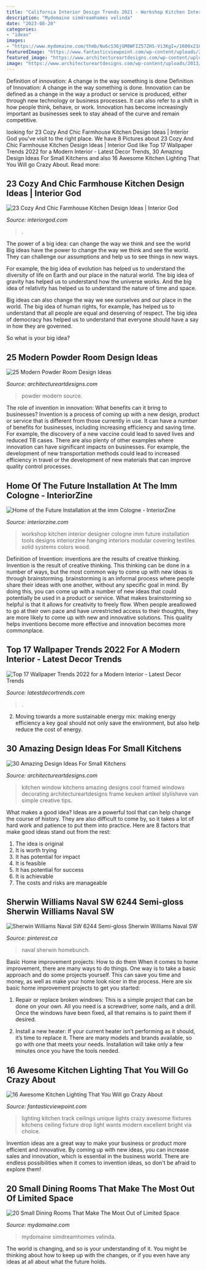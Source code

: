 ```yaml
---
title: "California Interior Design Trends 2021 - Workshop Kitchen Interior Designer Cologne Imm Future Installation Tools Designs Interiorzine Hanging Interiors Modular Covering Textiles Solid Systems Colors Wood"
description: "Mydomaine simdreamhomes velinda"
date: "2023-08-20"
categories:
- "ideas"
images:
- "https://www.mydomaine.com/thmb/Nu6cS36jGM8WFIZ57ZHS-Vi3KgI=/1600x2184/filters:fill(auto,1)/DesignbyVelindaHellen_DIY_PhotobyVeronicaCrawford_5-3a24d1b0b5394eae892b8c5bbaea23f4.jpg"
featuredImage: "https://www.fantasticviewpoint.com/wp-content/uploads/2017/03/track-lighting-ideas-5-best-awesome-track-lighting-ideas-home-design-inspiration-634x846.jpg"
featured_image: "https://www.architectureartdesigns.com/wp-content/uploads/2013/09/91.jpg"
image: "https://www.architectureartdesigns.com/wp-content/uploads/2013/04/ArchitectureArtDesigns-1727.jpg"
---
```



Definition of innovation: A change in the way something is done
Definition of Innovation: A change in the way something is done. Innovation can be defined as a change in the way a product or service is produced, either through new technology or business processes. It can also refer to a shift in how people think, behave, or work. Innovation has become increasingly important as businesses seek to stay ahead of the curve and remain competitive.

	

		
looking for 23 Cozy And Chic Farmhouse Kitchen Design Ideas | Interior God you've visit to the right place. We have 8 Pictures about 23 Cozy And Chic Farmhouse Kitchen Design Ideas | Interior God like Top 17 Wallpaper Trends 2022 for a Modern Interior - Latest Decor Trends, 30 Amazing Design Ideas For Small Kitchens and also 16 Awesome Kitchen Lighting That You Will go Crazy About. Read more:
		
    
## 23 Cozy And Chic Farmhouse Kitchen Design Ideas | Interior God

<img loading=lazy src="http://interiorgod.com/wp-content/uploads/2016/03/industrial-farmhouse-kitchen.jpg" onerror="this.onerror=null;this.src='https://tse4.mm.bing.net/th?id=OIP.0drrt3oDuFym_k44MOl0MQHaLH&amp;pid=15.1';" alt="23 Cozy And Chic Farmhouse Kitchen Design Ideas | Interior God">

_Source: interiorgod.com_

>. 

	

The power of a big idea: can change the way we think and see the world
Big ideas have the power to change the way we think and see the world. They can challenge our assumptions and help us to see things in new ways.


For example, the big idea of evolution has helped us to understand the diversity of life on Earth and our place in the natural world. The big idea of gravity has helped us to understand how the universe works. And the big idea of relativity has helped us to understand the nature of time and space.



Big ideas can also change the way we see ourselves and our place in the world. The big idea of human rights, for example, has helped us to understand that all people are equal and deserving of respect. The big idea of democracy has helped us to understand that everyone should have a say in how they are governed.



So what is your big idea?

    
## 25 Modern Powder Room Design Ideas

<img loading=lazy src="https://www.architectureartdesigns.com/wp-content/uploads/2013/09/91.jpg" onerror="this.onerror=null;this.src='https://tse3.mm.bing.net/th?id=OIP.xMj8DahGBjWYvIROF71xxgAAAA&amp;pid=15.1';" alt="25 Modern Powder Room Design Ideas">

_Source: architectureartdesigns.com_

>powder modern source. 

	

The role of invention in innovation: What benefits can it bring to businesses?
Invention is a process of coming up with a new design, product or service that is different from those currently in use. It can have a number of benefits for businesses, including increasing efficiency and saving time. For example, the discovery of a new vaccine could lead to saved lives and reduced TB cases. There are also plenty of other examples where innovation can have significant impacts on businesses. For example, the development of new transportation methods could lead to increased efficiency in travel or the development of new materials that can improve quality control processes.

    
## Home Of The Future Installation At The Imm Cologne - InteriorZine

<img loading=lazy src="https://www.interiorzine.com/wp-content/uploads/2014/01/kitchen-workshop.jpg" onerror="this.onerror=null;this.src='https://tse2.mm.bing.net/th?id=OIP.t4Q36jzWUNwi7rBW8TxCdAHaFU&amp;pid=15.1';" alt="Home of the Future Installation at the imm Cologne - InteriorZine">

_Source: interiorzine.com_

>workshop kitchen interior designer cologne imm future installation tools designs interiorzine hanging interiors modular covering textiles solid systems colors wood. 

	

Definition of Invention: inventions are the results of creative thinking.
Invention is the result of creative thinking. This thinking can be done in a number of ways, but the most common way to come up with new ideas is through brainstorming. brainstorming is an informal process where people share their ideas with one another, without any specific goal in mind. By doing this, you can come up with a number of new ideas that could potentially be used in a product or service.
What makes brainstorming so helpful is that it allows for creativity to freely flow. When people areallowed to go at their own pace and have unrestricted access to their thoughts, they are more likely to come up with new and innovative solutions. This quality helps inventions become more effective and innovation becomes more commonplace.

    
## Top 17 Wallpaper Trends 2022 For A Modern Interior - Latest Decor Trends

<img loading=lazy src="https://latestdecortrends.com/wp-content/uploads/2021/04/living-room-2022-4-870x400.jpg" onerror="this.onerror=null;this.src='https://tse4.mm.bing.net/th?id=OIP.P9onWpF8HQx1ar-YrOiFVAHaDZ&amp;pid=15.1';" alt="Top 17 Wallpaper Trends 2022 for a Modern Interior - Latest Decor Trends">

_Source: latestdecortrends.com_

>. 

	

2. Moving towards a more sustainable energy mix: making energy efficiency a key goal should not only save the environment, but also help reduce the cost of energy.

    
## 30 Amazing Design Ideas For Small Kitchens

<img loading=lazy src="https://www.architectureartdesigns.com/wp-content/uploads/2013/04/ArchitectureArtDesigns-1727.jpg" onerror="this.onerror=null;this.src='https://tse3.mm.bing.net/th?id=OIP.Cz4U2E60jF_trm-kapZzswHaJL&amp;pid=15.1';" alt="30 Amazing Design Ideas For Small Kitchens">

_Source: architectureartdesigns.com_

>kitchen window kitchens amazing designs cool framed windows decorating architectureartdesigns frame keuken artikel stylisheve van simple creative tips. 

	

What makes a good idea?
Ideas are a powerful tool that can help change the course of history. They are also difficult to come by, so it takes a lot of hard work and patience to put them into practice. Here are 8 factors that make good ideas stand out from the rest: 
1. The idea is original 
2. It is worth trying 
3. It has potential for impact 
4. It is feasible 
5. It has potential for success 
6. It is achievable 
7. The costs and risks are manageable 

    
## Sherwin Williams Naval SW 6244 Semi-gloss Sherwin Williams Naval SW

<img loading=lazy src="https://i.pinimg.com/736x/e4/50/57/e450575172b1f8b9792bbf691aab8cb8.jpg" onerror="this.onerror=null;this.src='https://tse2.mm.bing.net/th?id=OIP.S7iYIxU30naMNQSXbdXHTgHaLH&amp;pid=15.1';" alt="Sherwin Williams Naval SW 6244 Semi-gloss Sherwin Williams Naval SW">

_Source: pinterest.ca_

>naval sherwin homebunch. 

	

Basic Home improvement projects: How to do them
When it comes to home improvement, there are many ways to do things. One way is to take a basic approach and do some projects yourself. This can save you time and money, as well as make your home look nicer in the process. Here are six basic home improvement projects to get you started:
1) Repair or replace broken windows: This is a simple project that can be done on your own. All you need is a screwdriver, some nails, and a drill. Once the windows have been fixed, all that remains is to paint them if desired.

2) Install a new heater: If your current heater isn’t performing as it should, it’s time to replace it. There are many models and brands available, so go with one that meets your needs. Installation will take only a few minutes once you have the tools needed.

    
## 16 Awesome Kitchen Lighting That You Will Go Crazy About

<img loading=lazy src="https://www.fantasticviewpoint.com/wp-content/uploads/2017/03/track-lighting-ideas-5-best-awesome-track-lighting-ideas-home-design-inspiration-634x846.jpg" onerror="this.onerror=null;this.src='https://tse2.mm.bing.net/th?id=OIP.tvMx1kok1ZvD47_eXcufrwHaJ4&amp;pid=15.1';" alt="16 Awesome Kitchen Lighting That You Will go Crazy About">

_Source: fantasticviewpoint.com_

>lighting kitchen track ceilings unique lights crazy awesome fixtures kitchens ceiling fixture drop light wants modern excellent bright via choice. 

	

Invention ideas are a great way to make your business or product more efficient and innovative. By coming up with new ideas, you can increase sales and innovation, which is essential in the business world. There are endless possibilities when it comes to invention ideas, so don't be afraid to explore them!

    
## 20 Small Dining Rooms That Make The Most Out Of Limited Space

<img loading=lazy src="https://www.mydomaine.com/thmb/Nu6cS36jGM8WFIZ57ZHS-Vi3KgI=/1600x2184/filters:fill(auto,1)/DesignbyVelindaHellen_DIY_PhotobyVeronicaCrawford_5-3a24d1b0b5394eae892b8c5bbaea23f4.jpg" onerror="this.onerror=null;this.src='https://tse4.mm.bing.net/th?id=OIP.v7sjZFwNcLBmoGTmqE7bugHaKH&amp;pid=15.1';" alt="20 Small Dining Rooms That Make The Most Out of Limited Space">

_Source: mydomaine.com_

>mydomaine simdreamhomes velinda. 

	

The world is changing, and so is your understanding of it. You might be thinking about how to keep up with the changes, or if you even have any ideas at all about what the future holds. 

